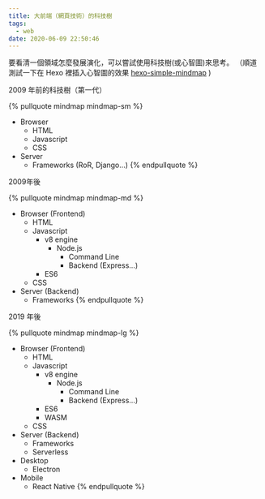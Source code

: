 ```yaml
---
title: 大前端（網頁技術）的科技樹
tags:
  - web
date: 2020-06-09 22:50:46
---
```


要看清一個領域怎麼發展演化，可以嘗試使用科技樹(或心智圖)來思考。
（順道測試一下在 Hexo 裡插入心智圖的效果 [hexo-simple-mindmap](https://github.com/HunterXuan/hexo-simple-mindmap) )

2009 年前的科技樹（第一代）

{% pullquote mindmap mindmap-sm %}
- Browser
  - HTML
  - Javascript
  - CSS
- Server
  - Frameworks (RoR, Django...)
{% endpullquote %}

2009年後

{% pullquote mindmap mindmap-md %}
- Browser (Frontend)
  - HTML
  - Javascript
    - v8 engine
      - Node.js
        - Command Line
        - Backend (Express...)
    - ES6
  - CSS
- Server (Backend)
  - Frameworks
{% endpullquote %}

2019 年後

{% pullquote mindmap mindmap-lg %}
- Browser (Frontend)
  - HTML
  - Javascript
    - v8 engine
      - Node.js
        - Command Line
        - Backend (Express...)
    - ES6
    - WASM
  - CSS
- Server (Backend)
  - Frameworks
  - Serverless
- Desktop
  - Electron
- Mobile
  - React Native
{% endpullquote %}
